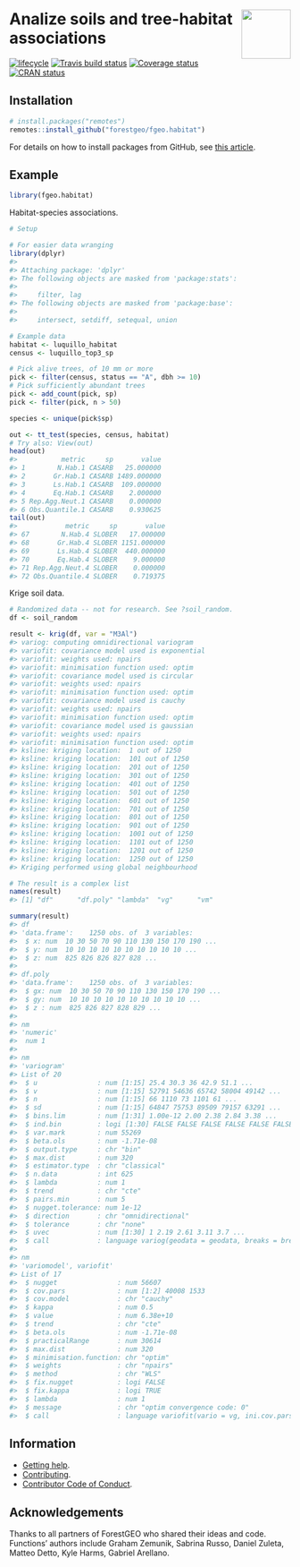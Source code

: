 
<!-- README.md is generated from README.Rmd. Please edit that file -->

# <img src="https://i.imgur.com/m8FNhQR.png" align="right" height=88 /> Analize soils and tree-habitat associations

[![lifecycle](https://img.shields.io/badge/lifecycle-experimental-orange.svg)](https://www.tidyverse.org/lifecycle/#experimental)
[![Travis build
status](https://travis-ci.org/forestgeo/fgeo.habitat.svg?branch=master)](https://travis-ci.org/forestgeo/fgeo.habitat)
[![Coverage
status](https://coveralls.io/repos/github/forestgeo/fgeo.habitat/badge.svg)](https://coveralls.io/r/forestgeo/fgeo.habitat?branch=master)
[![CRAN
status](http://www.r-pkg.org/badges/version/fgeo.habitat)](https://cran.r-project.org/package=fgeo.habitat)

## Installation

``` r
# install.packages("remotes")
remotes::install_github("forestgeo/fgeo.habitat")
```

For details on how to install packages from GitHub, see [this
article](https://goo.gl/dQKEeg).

## Example

``` r
library(fgeo.habitat)
```

Habitat-species associations.

``` r
# Setup

# For easier data wranging
library(dplyr)
#> 
#> Attaching package: 'dplyr'
#> The following objects are masked from 'package:stats':
#> 
#>     filter, lag
#> The following objects are masked from 'package:base':
#> 
#>     intersect, setdiff, setequal, union

# Example data
habitat <- luquillo_habitat
census <- luquillo_top3_sp

# Pick alive trees, of 10 mm or more
pick <- filter(census, status == "A", dbh >= 10)
# Pick sufficiently abundant trees
pick <- add_count(pick, sp)
pick <- filter(pick, n > 50)

species <- unique(pick$sp)

out <- tt_test(species, census, habitat)
# Try also: View(out)
head(out)
#>           metric     sp       value
#> 1        N.Hab.1 CASARB   25.000000
#> 2       Gr.Hab.1 CASARB 1489.000000
#> 3       Ls.Hab.1 CASARB  109.000000
#> 4       Eq.Hab.1 CASARB    2.000000
#> 5 Rep.Agg.Neut.1 CASARB    0.000000
#> 6 Obs.Quantile.1 CASARB    0.930625
tail(out)
#>            metric     sp       value
#> 67        N.Hab.4 SLOBER   17.000000
#> 68       Gr.Hab.4 SLOBER 1151.000000
#> 69       Ls.Hab.4 SLOBER  440.000000
#> 70       Eq.Hab.4 SLOBER    9.000000
#> 71 Rep.Agg.Neut.4 SLOBER    0.000000
#> 72 Obs.Quantile.4 SLOBER    0.719375
```

Krige soil data.

``` r
# Randomized data -- not for research. See ?soil_random.
df <- soil_random

result <- krig(df, var = "M3Al")
#> variog: computing omnidirectional variogram
#> variofit: covariance model used is exponential 
#> variofit: weights used: npairs 
#> variofit: minimisation function used: optim 
#> variofit: covariance model used is circular 
#> variofit: weights used: npairs 
#> variofit: minimisation function used: optim 
#> variofit: covariance model used is cauchy 
#> variofit: weights used: npairs 
#> variofit: minimisation function used: optim 
#> variofit: covariance model used is gaussian 
#> variofit: weights used: npairs 
#> variofit: minimisation function used: optim 
#> ksline: kriging location:  1 out of 1250 
#> ksline: kriging location:  101 out of 1250 
#> ksline: kriging location:  201 out of 1250 
#> ksline: kriging location:  301 out of 1250 
#> ksline: kriging location:  401 out of 1250 
#> ksline: kriging location:  501 out of 1250 
#> ksline: kriging location:  601 out of 1250 
#> ksline: kriging location:  701 out of 1250 
#> ksline: kriging location:  801 out of 1250 
#> ksline: kriging location:  901 out of 1250 
#> ksline: kriging location:  1001 out of 1250 
#> ksline: kriging location:  1101 out of 1250 
#> ksline: kriging location:  1201 out of 1250 
#> ksline: kriging location:  1250 out of 1250 
#> Kriging performed using global neighbourhood
```

``` r
# The result is a complex list
names(result)
#> [1] "df"      "df.poly" "lambda"  "vg"      "vm"
```

``` r
summary(result)
#> df
#> 'data.frame':    1250 obs. of  3 variables:
#>  $ x: num  10 30 50 70 90 110 130 150 170 190 ...
#>  $ y: num  10 10 10 10 10 10 10 10 10 10 ...
#>  $ z: num  825 826 826 827 828 ...
#> 
#> df.poly
#> 'data.frame':    1250 obs. of  3 variables:
#>  $ gx: num  10 30 50 70 90 110 130 150 170 190 ...
#>  $ gy: num  10 10 10 10 10 10 10 10 10 10 ...
#>  $ z : num  825 826 827 828 829 ...
#> 
#> nm
#> 'numeric'
#>  num 1
#> 
#> nm
#> 'variogram'
#> List of 20
#>  $ u               : num [1:15] 25.4 30.3 36 42.9 51.1 ...
#>  $ v               : num [1:15] 52791 54636 65742 58004 49142 ...
#>  $ n               : num [1:15] 66 1110 73 1101 61 ...
#>  $ sd              : num [1:15] 64847 75753 89509 79157 63291 ...
#>  $ bins.lim        : num [1:31] 1.00e-12 2.00 2.38 2.84 3.38 ...
#>  $ ind.bin         : logi [1:30] FALSE FALSE FALSE FALSE FALSE FALSE ...
#>  $ var.mark        : num 55269
#>  $ beta.ols        : num -1.71e-08
#>  $ output.type     : chr "bin"
#>  $ max.dist        : num 320
#>  $ estimator.type  : chr "classical"
#>  $ n.data          : int 625
#>  $ lambda          : num 1
#>  $ trend           : chr "cte"
#>  $ pairs.min       : num 5
#>  $ nugget.tolerance: num 1e-12
#>  $ direction       : chr "omnidirectional"
#>  $ tolerance       : chr "none"
#>  $ uvec            : num [1:30] 1 2.19 2.61 3.11 3.7 ...
#>  $ call            : language variog(geodata = geodata, breaks = breaks, trend = trend, pairs.min = 5)
#> 
#> nm
#> 'variomodel', variofit'
#> List of 17
#>  $ nugget               : num 56607
#>  $ cov.pars             : num [1:2] 40008 1533
#>  $ cov.model            : chr "cauchy"
#>  $ kappa                : num 0.5
#>  $ value                : num 6.38e+10
#>  $ trend                : chr "cte"
#>  $ beta.ols             : num -1.71e-08
#>  $ practicalRange       : num 30614
#>  $ max.dist             : num 320
#>  $ minimisation.function: chr "optim"
#>  $ weights              : chr "npairs"
#>  $ method               : chr "WLS"
#>  $ fix.nugget           : logi FALSE
#>  $ fix.kappa            : logi TRUE
#>  $ lambda               : num 1
#>  $ message              : chr "optim convergence code: 0"
#>  $ call                 : language variofit(vario = vg, ini.cov.pars = c(initialVal, startRange), cov.model = varModels[i],      nugget = initialVal)
```

## Information

  - [Getting help](SUPPORT.md).
  - [Contributing](CONTRIBUTING.md).
  - [Contributor Code of Conduct](CODE_OF_CONDUCT.md).

## Acknowledgements

Thanks to all partners of ForestGEO who shared their ideas and code.
Functions’ authors include Graham Zemunik, Sabrina Russo, Daniel Zuleta,
Matteo Detto, Kyle Harms, Gabriel Arellano.
